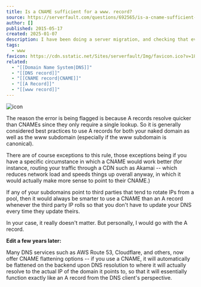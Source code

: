 ```yaml
---
title: Is a CNAME sufficient for a www. record?
source: https://serverfault.com/questions/692565/is-a-cname-sufficient-for-a-www-record
author: []
published: 2015-05-17
created: 2025-01-07
description: I have been doing a server migration, and checking that everything related to DNS is configured correctly by using IntoDNS. After doing this though, it flags up a error saying that there is no A re...
tags:
  - www
favicon: https://cdn.sstatic.net/Sites/serverfault/Img/favicon.ico?v=18e9cc4f2aea
related:
  - "[[Domain Name System|DNS]]"
  - "[[DNS record]]"
  - "[[CNAME record|CNAME]]"
  - "[[A Record]]"
  - "[[www record]]"
---
```

![icon](https://cdn.sstatic.net/Sites/serverfault/Img/favicon.ico?v=18e9cc4f2aea)

The reason the error is being flagged is because A records resolve quicker than CNAMEs since they only require a single lookup. So it is generally considered best practices to use A records for both your naked domain as well as the www subdomain (especially if the www subdomain is canonical).

There are of course exceptions to this rule, those exceptions being if you have a specific circumstance in which a CNAME would work better (for instance, routing your traffic through a CDN such as Akamai -- which reduces network load and speeds things up overall anyway, in which it would actually make more sense to point to their CNAME.)

If any of your subdomains point to third parties that tend to rotate IPs from a pool, then it would always be smarter to use a CNAME than an A record whenever the third party IP rolls so that you don't have to update your DNS every time they update theirs.

In your case, it really doesn't matter. But personally, I would go with the A record.

**Edit a few years later:**

Many DNS services such as AWS Route 53, Cloudflare, and others, now offer CNAME flattening options -- if you use a CNAME, it will automatically be flattened on the backend upon DNS resolution to where it will actually resolve to the actual IP of the domain it points to, so that it will essentially function exactly like an A record from the DNS client's perspective.
